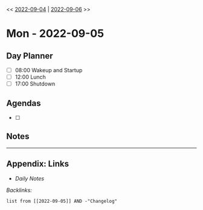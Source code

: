 \<\< [2022-09-04](2022-09-04.md) | [2022-09-06](2022-09-06.md) >>

# Mon - 2022-09-05

## Day Planner

* [ ] 08:00 Wakeup and Startup
* [ ] 12:00 Lunch
* [ ] 17:00 Shutdown

## Agendas

* [ ] 

## Notes

---

## Appendix: Links

* *Daily Notes*

*Backlinks:*

````dataview
list from [[2022-09-05]] AND -"Changelog"
````
